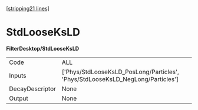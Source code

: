 [[stripping21 lines]](./stripping21-index)

# StdLooseKsLD

**FilterDesktop/StdLooseKsLD**

|                 |                                                                                  |
|-----------------|----------------------------------------------------------------------------------|
| Code            | ALL                                                                              |
| Inputs          | ['Phys/StdLooseKsLD_PosLong/Particles', 'Phys/StdLooseKsLD_NegLong/Particles'] |
| DecayDescriptor | None                                                                             |
| Output          | None                                                                             |
